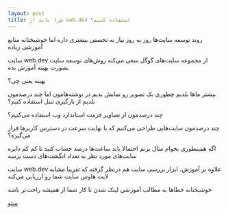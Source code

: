 ```yaml
---
layout: post
title: چرا باید از web.dev استفاده کنیم؟
---
```


روند توسعه سایت‌ها روز به روز نیاز به تخصص بیشتری داره اما خوشبختانه منابع آموزشی زیاده

سایت web.dev از مجموعه سایت‌های گوگل سعی می‌کنه روش‌های توسعه سایت بصورت بهینه آموزش بده

بهینه یعنی چی؟

بیشتر ماها بلدیم چطوری یک تصویر رو نمایش بدیم در نوشته‌هامون اما چند درصدمون بلدیم از بارگیری تنبل استفاده کنیم؟

چند درصدمون از تصاویر فرمت استاندارد وب استفاده می‌کنیم؟

چند درصدمون سایت‌هایی طراحی می‌کنیم که با نهایت سرعت در دسترس کاربرها قرار می‌گیره؟

اگه همینطوری بخوام مثال بزنم احتمالا باید ساعت‌ها درصد حساب کنید تا کم کم دایره سایت‌های مورد نظر به تعداد انگشت‌های دست برسه

سایت web.dev علاوه بر آموزش، ابزار بررسی سایت هم درنظر گرفته که تقریبا مشابه لایت هاوس سایت شما رو ارزیابی می‌کنه

خوشبختانه خطاها به مطالب آموزشی لینک شدن تا کار شما از همیشه راحت‌تر باشه

<a href="{{ site.url }}/seo" class="button">سئو</a>
